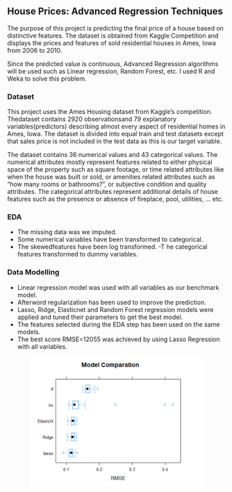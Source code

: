 ## House Prices: Advanced Regression Techniques

 The purpose of this project is predicting the final price of a house based on distinctive features. The dataset is obtained from Kaggle Competition and displays the prices and features of sold residential houses in Ames, Iowa from 2006 to 2010.
 
 Since the predicted value is continuous, Advanced Regression algorithms will be used such as Linear regression, Random Forest, etc. I used R and Weka  to solve this problem.

### Dataset
This project uses the Ames Housing dataset from Kaggle’s competition. Thedataset contains 2920 observationsand 79 explanatory variables(predictors) describing almost every aspect of residential homes in Ames, Iowa. The dataset is divided into equal train and test datasets except that sales price is not included in the test data as this is our target variable.

The dataset contains 36 numerical values and 43 categorical values. The numerical attributes mostly represent features related to either physical space of the property such as square footage, or time related attributes like when the house was built or sold, or amenities related attributes such as “how many rooms or bathrooms?”, or subjective condition and quality attributes. The categorical attributes represent additional details of house features such as the presence or absence of fireplace, pool, utilities, ... etc.

### EDA
- The missing data was we imputed. 
- Some numerical variables have been transformed to categorical. 
- The skewedfeatures have been log transformed.
-T he categorical features transformed to dummy variables.
### Data Modelling
- Linear regression model was used with all variables as our benchmark model. 
- Afterword regularization has been used to improve the prediction. 
- Lasso, Ridge, Elasticnet and Random Forest regression models were applied and tuned their parameters to get the best model. 
- The features selected during the EDA step has been used on the same models. 
- The best score RMSE=12055 was achieved by using Lasso Regression with all variables.

<p align="center">
<img src="/Model%20Comparation.png" alt="Model 'Comparation" width="400"/>
</p>

